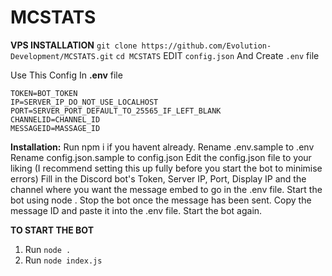# MCSTATS









**VPS INSTALLATION**
`git clone https://github.com/Evolution-Development/MCSTATS.git`
`cd MCSTATS`
EDIT `config.json` And Create `.env` file 

Use This Config In
**.env** file

```
TOKEN=BOT_TOKEN
IP=SERVER_IP_DO_NOT_USE_LOCALHOST
PORT=SERVER_PORT_DEFAULT_TO_25565_IF_LEFT_BLANK
CHANNELID=CHANNEL_ID
MESSAGEID=MASSAGE_ID
```


**Installation:**
Run npm i if you havent already.
Rename .env.sample to .env
Rename config.json.sample to config.json
Edit the config.json file to your liking (I recommend setting this up fully before you start the bot to minimise errors)
Fill in the Discord bot's Token, Server IP, Port, Display IP and the channel where you want the message embed to go in the .env file.
Start the bot using node .
Stop the bot once the message has been sent.
Copy the message ID and paste it into the .env file.
Start the bot again.


**TO START THE BOT**
1. Run `node .`
2. Run `node index.js`
